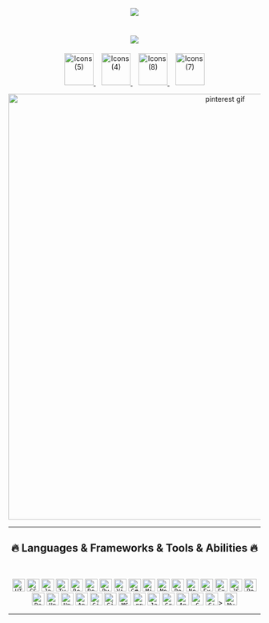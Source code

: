 <p align="center">
  <img src="https://capsule-render.vercel.app/api?text=Hey%20Everyone!%E2%9C%A8&&animation=fadeIn&type=soft&color=gradient&fontColor=4e195e&customColorList=18&height=100"/>
</p>

<h1 align="center">
  <a href="https://git.io/typing-svg">
    <img src="https://readme-typing-svg.herokuapp.com/?lines=This+is+Beyza+Şimşek....;Nice+to+meet+you!&center=true&size=30&color=e861c9">
  </a>
</h1>

<p align="center">
  <a href="https://www.linkedin.com/in/ummu-beyza-simsek/" target="_blank">
    <img width="58" height="64" alt="Icons (5)" src="https://github.com/user-attachments/assets/f0060e01-973d-401c-8bc9-85ec9e5fb57a" alt="Linkedin"/>
    </a>
    &nbsp;&nbsp;
  <a href="https://medium.com/@beyza.simsek" target="_blank">
<img width="58" height="64" alt="Icons (4)" src="https://github.com/user-attachments/assets/b3e2faba-944b-4c99-be81-8d21b8830324" alt="Medium"/>
</a>
&nbsp;&nbsp;
  <a href="https://www.youtube.com/@totorodiaries" target="_blank">
    <img width="58" height="64" alt="Icons (8)" src="https://github.com/user-attachments/assets/236e3f17-429b-4c2d-ada3-4e42c2fa68da" alt="YouTube"/>
  </a>
  &nbsp;&nbsp;
  <a href="https://www.kaggle.com/beyzasimsek" target="_blank">
    <img width="58" height="64" alt="Icons (7)" src="https://github.com/user-attachments/assets/f6a0eec1-4c70-41e7-bdd5-ba56eb32d20f" alt="Kaggle"/>
  </a>
</p>


<p align="center">
  <img src="https://i.pinimg.com/originals/ff/08/65/ff0865b841977de534f5b6a865f992d0.gif" alt="pinterest gif" width="850"/>
</p>

<hr>
<h2 align="center">🔥 Languages & Frameworks & Tools & Abilities 🔥</h2>
<br>
<p align="center">
  <code><img title="HTML5" height="25" src="images/html5.svg"></code>
  <code><img title="CSS" height="25" src="images/css.svg"></code>
  <code><img title="Javascript" height="25" src="images/javascript.svg"></code>
  <code><img title="Typecript" height="25" src="images/javascript.svg"></code>
  <code><img title="React" height="25" src="images/react-original.svg"></code>
  <code><img title="React Native" height="25" src="images/react-original.svg"></code>
  <code><img title="Python" height="25" src="images/python-original.svg"></code>
  <code><img title="Visual Studio Code" height="25" src="images/vscode.png"></code>
  <code><img title="C#" height="25" src="images/cSharp.svg"></code>
  <code><img title="Microsoft Visual Studio" height="25" src="images/visualstudio.png"></code>
  <code><img title="MongoDB" height="25" src="images/postgresql.svg"></code>
  <code><img title="ReactQuery" height="25" src="images/jquery-original.svg"></code>
  <code><img title="Nodejs" height="25" src="images/jquery-original.svg"></code>
  <code><img title="Expressjs" height="25" src="images/jquery-original.svg"></code>
  <code><img title="Expo" height="25" src="images/jquery-original.svg"></code>
  <code><img title="JSON" height="25" src="images/json.svg"></code>
  <code><img title="Postman" height="25" src="images/jquery-original.svg"></code>
  <code><img title="Resilience4j" height="25" src="images/jquery-original.svg"></code>
  <code><img title="Unity" height="25" src="images/unity3d.svg"></code>
  <code><img title="Unreal Engine" height="25" src="images/unity3d.svg"></code>
  <code><img title="Android" height="25" src="images/android.svg"></code>
  <code><img title="GitHub" height="25" src="images/github.svg"></code>
  <code><img title="Git" height="25" src="images/git-original.svg"></code>
  <code><img title="MSSQL" height="25" src="images/postgresql.svg"></code>
  <code><img title="npm" height="25" src="images/npm.svg"></code>
  <code><img title="Java" height="25" src="images/java-original.svg"></code>
  <code><img title="Creativity" height="25" src="images/problemSolving.png"></code>
  <code><img title="Android Studio" height="25" src="images/postgresql.svg"></code>
  <code><img title="C" height="25" src="images/c.svg"></code>
  <code><img title="C++" height="25" src="images/cpp.svg"></code>>
  <code><img title="MySQL" height="25" src="images/mysql.svg"></code>


</p>
<hr>
